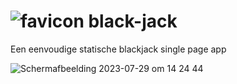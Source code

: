 # ![favicon](https://github.com/Stefan-Espant/black-jack/assets/89298385/3b20c84a-a3d0-4733-aa5f-c7857415ccd6) black-jack</div>
Een eenvoudige statische blackjack single page app

![Schermafbeelding 2023-07-29 om 14 24 44](https://github.com/Stefan-Espant/black-jack/assets/89298385/fb920696-96e1-40ed-89f9-d17c39402b46)
